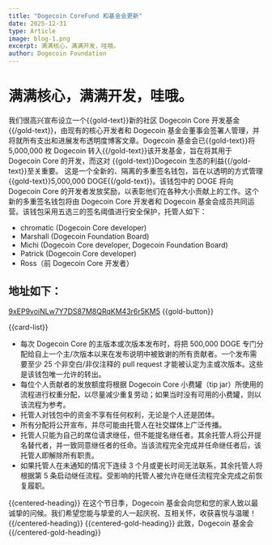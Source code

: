 ```yaml
---
title: "Dogecoin CoreFund 和基金会更新"
date: 2025-12-31
type: Article
image: blog-1.png
excerpt: 满满核心，满满开发，哇哦。
author: Dogecoin Foundation
---
```


# 满满核心，满满开发，哇哦。

我们很高兴宣布设立一个{{gold-text}}新的社区 Dogecoin Core 开发基金{{/gold-text}}，由现有的核心开发者和 Dogecoin 基金会董事会签署人管理，并将就所有支出和进展发布透明度博客文章。Dogecoin 基金会已{{gold-text}}将 5,000,000 枚 Dogecoin 转入{{/gold-text}}该开发基金，旨在将其用于 Dogecoin Core 的开发，而这对 {{gold-text}}Dogecoin 生态的利益{{/gold-text}}至关重要。
这是一个全新的、隔离的多重签名钱包，旨在以透明的方式管理{{gold-text}}5,000,000 DOGE{{/gold-text}}。该钱包中的 DOGE 将向 Dogecoin Core 的开发者发放奖励，以表彰他们在各种大小贡献上的工作。这个新的多重签名钱包将由 Dogecoin Core 开发者和 Dogecoin 基金会成员共同运营。该钱包采用五选三的签名阈值进行安全保护，托管人如下：

- chromatic (Dogecoin Core developer)
- Marshall (Dogecoin Foundation Board)
- Michi (Dogecoin Core developer, Dogecoin Foundation Board)
- Patrick (Dogecoin Core developer)
- Ross（前 Dogecoin Core 开发者）

## 地址如下：

[9xEP9voiNLw7Y7DS87M8QRqKM43r6r5KM5](https://foundation.dogecoin.com) {{gold-button}}

{{card-list}}
  - 每次 Dogecoin Core 的主版本或次版本发布时，将把 500,000 DOGE 专门分配给自上一个主/次版本以来在发布说明中被致谢的所有贡献者。一个发布需要至少 25 个非空白/非仅注释的 pull request 才能被认定为主或次版本。这些是该钱包唯一允许的转出。
  - 每位个人贡献者的发放额度将根据 Dogecoin Core 小费罐（tip jar）所使用的流程进行权重分配，以尽量减少重复劳动；如果当时没有可用的小费罐，则以该流程为参考。
  - 托管人对钱包中的资金不享有任何权利，无论是个人还是团体。
  - 所有分配将公开宣布，并尽可能由托管人在社交媒体上广泛传播。
  - 托管人只能为自己的席位请求继任，但不能提名继任者。其余托管人将公开提名替代者，并一致同意继任者的任命。当该流程完全完成并任命继任者后，该托管人即解除所有职责。
  - 如果托管人在未通知的情况下连续 3 个月或更长时间无法联系，其余托管人将根据第 5 条启动继任流程。受影响的托管人被允许在继任流程完全完成之前恢复履职。



{{centered-heading}}
在这个节日季，Dogecoin 基金会向您和您的家人致以最诚挚的问候。我们希望您能与挚爱的人一起庆祝、互相关怀，收获喜悦与温暖！
{{/centered-heading}}
{{centered-gold-heading}}
此致，Dogecoin 基金会
{{/centered-gold-heading}}


